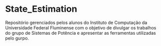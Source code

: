 # State_Estimation
Repositório gerenciados pelos alunos do Instituto de Computação da Universidade Federal Fluminense com o objetivo de divulgar os trabalhos do grupo de Sistemas de Potência e apresentar as ferramentas utilizadas pelo gurpo.
